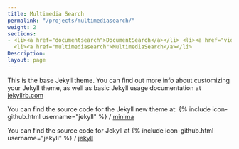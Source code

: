 ```yaml
---
title: Multimedia Search
permalink: "/projects/multimediasearch/"
weight: 2
sections:
- <li><a href="documentsearch">DocumentSearch</a></li> <li><a href="videosearch">VideoSearch</a></li>
  <li><a href="multimediasearch">MultimediaSearch</a></li>
Description: 
layout: page
---
```


This is the base Jekyll theme. You can find out more info about customizing your Jekyll theme, as well as basic Jekyll usage documentation at [jekyllrb.com](http://jekyllrb.com/)

You can find the source code for the Jekyll new theme at:
{% include icon-github.html username="jekyll" %} /
[minima](https://github.com/jekyll/minima)

You can find the source code for Jekyll at
{% include icon-github.html username="jekyll" %} /
[jekyll](https://github.com/jekyll/jekyll)

